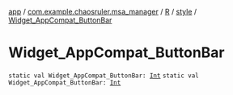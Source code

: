 [app](../../../index.md) / [com.example.chaosruler.msa_manager](../../index.md) / [R](../index.md) / [style](index.md) / [Widget_AppCompat_ButtonBar](.)

# Widget_AppCompat_ButtonBar

`static val Widget_AppCompat_ButtonBar: `[`Int`](https://kotlinlang.org/api/latest/jvm/stdlib/kotlin/-int/index.html)
`static val Widget_AppCompat_ButtonBar: `[`Int`](https://kotlinlang.org/api/latest/jvm/stdlib/kotlin/-int/index.html)